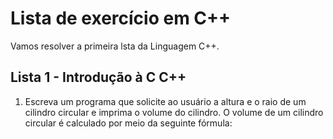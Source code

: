 # Lista de exercício em C++

Vamos resolver a primeira lsta da Linguagem C++.

## Lista 1 - Introdução à C C++

1) Escreva um programa que solicite ao usuário a altura e o raio de um cilindro circular e
imprima o volume do cilindro. O volume de um cilindro circular é calculado por meio da
seguinte fórmula: